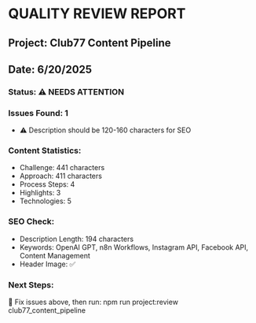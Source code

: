 
# QUALITY REVIEW REPORT
## Project: Club77 Content Pipeline
## Date: 6/20/2025

### Status: ⚠️ NEEDS ATTENTION

### Issues Found: 1
- ⚠️ Description should be 120-160 characters for SEO

### Content Statistics:
- Challenge: 441 characters
- Approach: 411 characters  
- Process Steps: 4
- Highlights: 3
- Technologies: 5

### SEO Check:
- Description Length: 194 characters
- Keywords: OpenAI GPT, n8n Workflows, Instagram API, Facebook API, Content Management
- Header Image: ✅

### Next Steps:
🔧 Fix issues above, then run: npm run project:review club77_content_pipeline
        